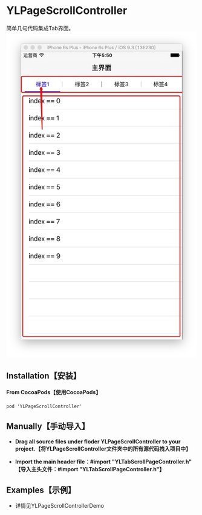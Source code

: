 # YLPageScrollController
简单几句代码集成Tab界面。
![](main.png)

## Installation【安装】

#### From CocoaPods【使用CocoaPods】

```
pod 'YLPageScrollController'
```

## Manually【手动导入】

- **Drag all source files under floder YLPageScrollController to your project.【将YLPageScrollController文件夹中的所有源代码拽入项目中】**

- **Import the main header file：#import "YLTabScrollPageController.h" 【导入主头文件：#import "YLTabScrollPageController.h"】**

## Examples【示例】
- 详情见YLPageScrollControllerDemo